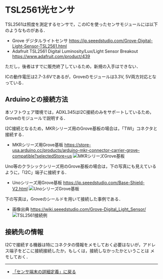 # TSL2561光センサ

TSL2561は照度を測定するセンサで，このICを使ったセンサモジュールには以下のようなものがある．

- Grove デジタルライトセンサ https://jp.seeedstudio.com/Grove-Digital-Light-Sensor-TSL2561.html
- Adafruit TSL2561 Digital Luminosity/Lux/Light Sensor Breakout https://www.adafruit.com/product/439

ただし，後者はすでに販売終了しているため，新規の入手はできない．

ICの動作電圧は2.7-3.6Vであるが，Groveのモジュールは3.3V, 5V両方対応となっている．

## Arduinoとの接続方法
本ソフトウェア環境では，ADXL345はI2C接続のみをサポートしているため，Groveのモジュールで説明する．

I2C接続となるため，MKRシリーズ用のGrove基板の場合は，「TWI」コネクタと接続する．

- MKRシリーズ用Grove基板 https://store-usa.arduino.cc/products/arduino-mkr-connector-carrier-grove-compatible?selectedStore=us
![MKRシリーズGrove基板](../images/MKR_carrier.png)

Uno等のクラシックシリーズ用のGrove基板の場合は，下の写真にも見えているように，「I2C」端子に接続する．
- Unoシリーズ用Grove基板  https://jp.seeedstudio.com/Base-Shield-V2.html 
![UnoシリーズGrove基板](../images/Groveシールド.jpg)

下の写真は，Groveのシールドを用いて接続した事例である．
- 画像出典 https://wiki.seeedstudio.com/Grove-Digital_Light_Sensor/
![TSL2561接続例](../images/TSL2561.jpg)



## 接続先の情報

I2Cで接続する機器は特にコネクタの情報をメモしておく必要はないが，アドレス端子をどこに接続接続したか，もしくは，接続しなかったかということは
メモしておく．

***

- [「センサ端末の詳細定義」に戻る](../SensorSelection.md)

